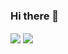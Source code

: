 ### Hi there 👋

<a href="https://github.com/ghost1372">
<img align="center" src="https://github-readme-stats.vercel.app/api?username=MetiKh2&show_icons=true&count_private=true&include_all_commits=true&theme=radical" /></a>
<a href="https://github.com/MetiKh2">
<img align="center" src="https://github-readme-stats.vercel.app/api/top-langs/?username=MetiKh2" />
</a>
<!--
**MetiKh2/MetiKh2** is a ✨ _special_ ✨ repository because its `README.md` (this file) appears on your GitHub profile.

Here are some ideas to get you started:

- 🔭 I’m currently working on ...
- 🌱 I’m currently learning ...
- 👯 I’m looking to collaborate on ...
- 🤔 I’m looking for help with ...
- 💬 Ask me about ...
- 📫 How to reach me: ...
- 😄 Pronouns: ...
- ⚡ Fun fact: ...
-->
